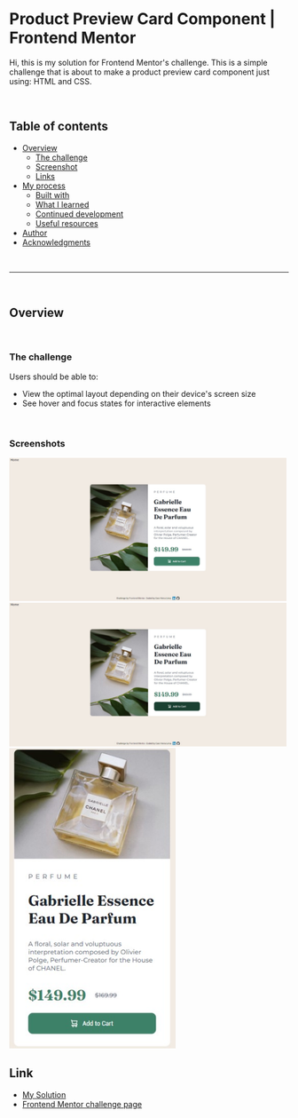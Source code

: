 # Product Preview Card Component | Frontend Mentor

Hi, this is my solution for Frontend Mentor's challenge. This is a simple challenge that is about to make a 
product preview card component just using: HTML and CSS.

<br>

## Table of contents

- [Overview](#overview)
  - [The challenge](#the-challenge)
  - [Screenshot](#screenshot)
  - [Links](#links)
- [My process](#my-process)
  - [Built with](#built-with)
  - [What I learned](#what-i-learned)
  - [Continued development](#continued-development)
  - [Useful resources](#useful-resources)
- [Author](#author)
- [Acknowledgments](#acknowledgments)

 <br>

***

<br>

## Overview

<br>

### The challenge

Users should be able to:

- View the optimal layout depending on their device's screen size
- See hover and focus states for interactive elements

<br>

### Screenshots

<img src="../assets/img/screenshots/productPreviewCardComp01.jpg" width="500" alt="Product Preview Card Component">
<img src="../assets/img/screenshots/productPreviewCardComp02.jpg" width="500" alt="Product Preview Card Component">
<img src="../assets/img/screenshots/productPreviewCardComp03.jpg" width="300" alt="Product Preview Card Component">

<br>

## Link

- <a href = "https://miniprojectsnchallenges.netlify.app/productpreviewcardcomp/">My Solution</a>
- <a href= "https://www.frontendmentor.io/challenges/product-preview-card-component-GO7UmttRfa">Frontend Mentor challenge page</a>